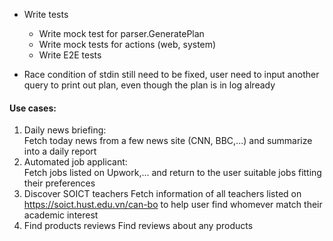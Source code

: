 - Write tests
    - Write mock test for parser.GeneratePlan
    - Write mock tests for actions (web, system)
    - Write E2E tests

- Race condition of stdin still need to be fixed, user need to input another query to print out plan, even though the plan is in log already

#### Use cases:
1. Daily news briefing: \
Fetch today news from a few news site (CNN, BBC,...) and summarize into a daily report
2. Automated job applicant: \
Fetch jobs listed on Upwork,... and return to the user suitable jobs fitting their preferences
3. Discover SOICT teachers
Fetch information of all teachers listed on https://soict.hust.edu.vn/can-bo to help user find whomever match their academic interest
4. Find products reviews
Find reviews about any products

